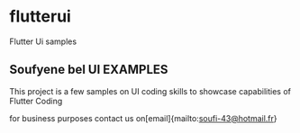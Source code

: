# flutterui

Flutter Ui samples

## Soufyene bel UI EXAMPLES

This project is a few samples on UI coding skills to showcase capabilities of Flutter Coding


for business purposes contact us on[email]{mailto:soufi-43@hotmail.fr}
